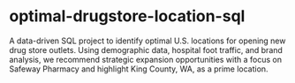 # optimal-drugstore-location-sql
A data-driven SQL project to identify optimal U.S. locations for opening new drug store outlets. Using demographic data, hospital foot traffic, and brand analysis, we recommend strategic expansion opportunities with a focus on Safeway Pharmacy and highlight King County, WA, as a prime location. 
